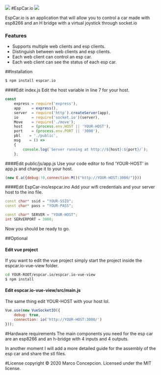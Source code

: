 ![](https://mayuk24.github.io/img/mayukhex180name.png)
#EspCar.io
![](https://mayuk24.github.io/img/espcar/espcar-view.jpg)

EspCar.io is an application that will allow you to control a car made with esp8266 and an H bridge  with a virtual joystick through socket.io
### Features

- Supports multiple web clients and esp clients.
- Distinguish between web clients and esp clients.
- Each web client can control an esp car.
- Each web client can see the status of each esp car.

##Installation
```bash
$ npm install espcar.io
```
####Edit  index.js
Edit the host variable in line 7 for your host.
```javascript
const
	express = require('express'),
	app     = express(),
	server  = require('http').createServer(app),
	io      = require('socket.io')(server),
	Move    = require('./move');
	host    = (process.env.HOST || 'YOUR-HOST'),
	port    = (process.env.PORT || '3000'),
	pbl    = './public',
	msg    = () =>
	{
		console.log(`Server running at http://${host}:${port}/`);
	};
```
####Edit  public/js/app.js
Use your code editor to find 'YOUR-HOST' in app.js and change it to your host.
```javascript
(new E.a({debug:!0,connection:M()("http://YOUR-HOST:3000/")}))
```
####Edit  EspCar-ino/espcar.ino
Add your wifi credentials and your server host to the ino file.
```c++
const char* ssid = "YOUR-SSID";
const char* pass = "YOUR-PASS";

const char* SERVER = "YOUR-HOST";
int SERVERPORT = 3000;
```
Now you should be ready to go.

##Optional
#### Edit vue project
If you want to edit the vue project simply start the project inside the espcar.io-vue-view folder.

```bash
cd YOUR-ROOT/espcar.io/espcar.io-vue-view
$ npm install 
```
#### Edit espcar.io-vue-view/src/main.js
The same thing edit YOUR-HOST with your host lol.

```javascript
Vue.use(new VueSocketIO({
	debug: true,
	connection: io('http://YOUR-HOST:3000/')
}));
```
#Hardware requirements
The main components you need for the esp car are an esp8266 and an h-bridge with 4 inputs and 4 outputs.

In another moment I will add a more detailed guide for the assembly of the esp car and share the stl files.

#License
copyright &copy; 2020 Marco Concepcion. Licensed under the MIT license.